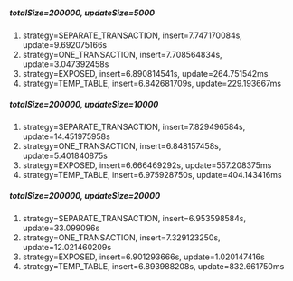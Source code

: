 ##### totalSize=200000, updateSize=5000
1. strategy=SEPARATE_TRANSACTION, insert=7.747170084s, update=9.692075166s
2. strategy=ONE_TRANSACTION, insert=7.708564834s, update=3.047392458s
3. strategy=EXPOSED, insert=6.890814541s, update=264.751542ms
4. strategy=TEMP_TABLE, insert=6.842681709s, update=229.193667ms

##### totalSize=200000, updateSize=10000
1. strategy=SEPARATE_TRANSACTION, insert=7.829496584s, update=14.451975958s
2. strategy=ONE_TRANSACTION, insert=6.848157458s, update=5.401840875s
3. strategy=EXPOSED, insert=6.666469292s, update=557.208375ms
4. strategy=TEMP_TABLE, insert=6.975928750s, update=404.143416ms

##### totalSize=200000, updateSize=20000
1. strategy=SEPARATE_TRANSACTION, insert=6.953598584s, update=33.099096s
2. strategy=ONE_TRANSACTION, insert=7.329123250s, update=12.021460209s
3. strategy=EXPOSED, insert=6.901293666s, update=1.020147416s
4. strategy=TEMP_TABLE, insert=6.893988208s, update=832.661750ms
